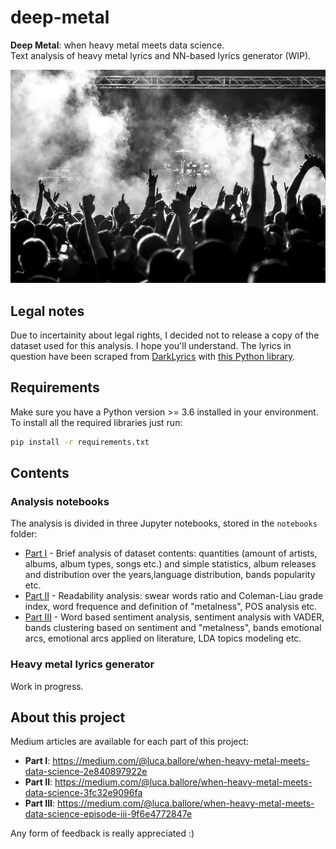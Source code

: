 # deep-metal
**Deep Metal**: when heavy metal meets data science. <br>
Text analysis of heavy metal lyrics and NN-based lyrics generator (WIP).

<img src="./resources/presentation-pic.jpg" alt="deep-metal" />

## Legal notes

Due to incertainity about legal rights, I decided not to release a copy of the dataset used for this analysis. I hope you'll understand. The lyrics in question have been scraped from [DarkLyrics](http://www.darklyrics.com) with [this Python library](https://pypi.org/project/metalparser/).

## Requirements

Make sure you have a Python version >= 3.6 installed in your environment. To install all the required libraries just run:

```bash
pip install -r requirements.txt
```

## Contents

### Analysis notebooks

The analysis is divided in three Jupyter notebooks, stored in the `notebooks` folder:

- [Part I](https://github.com/lucone83/deep-metal/blob/master/notebooks/Dataset-analysis-part-I-general.ipynb) - Brief analysis of dataset contents: quantities (amount of artists, albums, album types, songs etc.) and simple statistics, album releases and distribution over the years,language distribution, bands popularity etc.
- [Part II](https://github.com/lucone83/deep-metal/blob/master/notebooks/Dataset-analysis-part-II-words-readability-metalness.ipynb) - Readability analysis: swear words ratio and Coleman-Liau grade index,
word frequence and definition of "metalness", POS analysis etc.
- [Part III](https://github.com/lucone83/deep-metal/blob/master/notebooks/Dataset-analysis-part-III-sentiment-genre_classification.ipynb) - Word based sentiment analysis, sentiment analysis with VADER, bands clustering based on sentiment and "metalness", bands emotional arcs, emotional arcs applied on literature, LDA topics modeling etc.

### Heavy metal lyrics generator

Work in progress.

## About this project

Medium articles are available for each part of this project:

- **Part I**: https://medium.com/@luca.ballore/when-heavy-metal-meets-data-science-2e840897922e
- **Part II**: https://medium.com/@luca.ballore/when-heavy-metal-meets-data-science-3fc32e9096fa
- **Part III**: https://medium.com/@luca.ballore/when-heavy-metal-meets-data-science-episode-iii-9f6e4772847e

Any form of feedback is really appreciated :)
